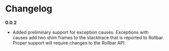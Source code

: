 # Changelog

**0.0.2**
- Added preliminary support for exception causes. Exceptions with causes add two shim frames to the stacktrace that is reported to Rollbar. Proper support will require changes to the Rollbar API.
